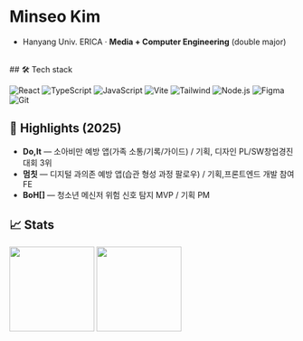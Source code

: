 # Minseo Kim
- Hanyang Univ. ERICA · **Media + Computer Engineering** (double major)



<br/>
## 🛠 Tech stack
<p>
  <img alt="React" src="https://img.shields.io/badge/React-20232a.svg?logo=react&logoColor=61DAFB">
  <img alt="TypeScript" src="https://img.shields.io/badge/TypeScript-3178C6.svg?logo=typescript&logoColor=white">
  <img alt="JavaScript" src="https://img.shields.io/badge/JavaScript-F7DF1E.svg?logo=javascript&logoColor=222">
  <img alt="Vite" src="https://img.shields.io/badge/Vite-646CFF.svg?logo=vite&logoColor=white">
  <img alt="Tailwind" src="https://img.shields.io/badge/Tailwind-38B2AC.svg?logo=tailwindcss&logoColor=white">
  <img alt="Node.js" src="https://img.shields.io/badge/Node.js-339933.svg?logo=node.js&logoColor=white">
  <img alt="Figma" src="https://img.shields.io/badge/Figma-000000.svg?logo=figma&logoColor=white">
  <img alt="Git" src="https://img.shields.io/badge/Git-F05032.svg?logo=git&logoColor=white">
</p>

## 📌 Highlights (2025)
- **Do,It** — 소아비만 예방 앱(가족 소통/기록/가이드) / 기획, 디자인 PL/SW창업경진대회 3위
- **멈칫** — 디지털 과의존 예방 앱(습관 형성 과정 팔로우) / 기획,프론트엔드 개발 참여 FE
- **BoH[]** — 청소년 메신저 위험 신호 탐지 MVP / 기획 PM

## 📈 Stats
<p>
  <img height="150" src="https://github-readme-stats.vercel.app/api?username=DoggiKim&show_icons=true&hide_title=true" />
  <img height="150" src="https://github-readme-stats.vercel.app/api/top-langs/?username=DoggiKim&layout=compact&hide_title=true" />
</p>

